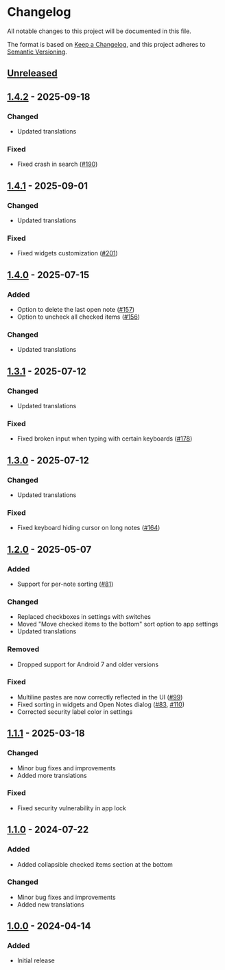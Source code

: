 # Changelog
All notable changes to this project will be documented in this file.

The format is based on [Keep a Changelog](https://keepachangelog.com/en/1.1.0/),
and this project adheres to [Semantic Versioning](https://semver.org/spec/v2.0.0.html).

## [Unreleased]

## [1.4.2] - 2025-09-18
### Changed
- Updated translations

### Fixed
- Fixed crash in search ([#190])

## [1.4.1] - 2025-09-01
### Changed
- Updated translations

### Fixed
- Fixed widgets customization ([#201])

## [1.4.0] - 2025-07-15
### Added
- Option to delete the last open note ([#157])
- Option to uncheck all checked items ([#156])

### Changed
- Updated translations

## [1.3.1] - 2025-07-12
### Changed
- Updated translations

### Fixed
- Fixed broken input when typing with certain keyboards ([#178])

## [1.3.0] - 2025-07-12
### Changed
- Updated translations

### Fixed
- Fixed keyboard hiding cursor on long notes ([#164])

## [1.2.0] - 2025-05-07
### Added
- Support for per-note sorting ([#81])

### Changed
- Replaced checkboxes in settings with switches
- Moved "Move checked items to the bottom" sort option to app settings
- Updated translations

### Removed
- Dropped support for Android 7 and older versions

### Fixed
- Multiline pastes are now correctly reflected in the UI ([#99])
- Fixed sorting in widgets and Open Notes dialog ([#83], [#110])
- Corrected security label color in settings

## [1.1.1] - 2025-03-18
### Changed
- Minor bug fixes and improvements
- Added more translations

### Fixed
- Fixed security vulnerability in app lock

## [1.1.0] - 2024-07-22
### Added
- Added collapsible checked items section at the bottom

### Changed
- Minor bug fixes and improvements
- Added new translations

## [1.0.0] - 2024-04-14
### Added
- Initial release

[#81]: https://github.com/FossifyOrg/Notes/issues/81
[#83]: https://github.com/FossifyOrg/Notes/issues/83
[#99]: https://github.com/FossifyOrg/Notes/issues/99
[#110]: https://github.com/FossifyOrg/Notes/issues/110
[#156]: https://github.com/FossifyOrg/Notes/issues/156
[#157]: https://github.com/FossifyOrg/Notes/issues/157
[#164]: https://github.com/FossifyOrg/Notes/issues/164
[#178]: https://github.com/FossifyOrg/Notes/issues/178
[#190]: https://github.com/FossifyOrg/Notes/issues/190
[#201]: https://github.com/FossifyOrg/Notes/issues/201

[Unreleased]: https://github.com/FossifyOrg/Notes/compare/1.4.2...HEAD
[1.4.2]: https://github.com/FossifyOrg/Notes/compare/1.4.1...1.4.2
[1.4.1]: https://github.com/FossifyOrg/Notes/compare/1.4.0...1.4.1
[1.4.0]: https://github.com/FossifyOrg/Notes/compare/1.3.1...1.4.0
[1.3.1]: https://github.com/FossifyOrg/Notes/compare/1.3.0...1.3.1
[1.3.0]: https://github.com/FossifyOrg/Notes/compare/1.2.0...1.3.0
[1.2.0]: https://github.com/FossifyOrg/Notes/compare/1.1.1...1.2.0
[1.1.1]: https://github.com/FossifyOrg/Notes/compare/1.1.0...1.1.1
[1.1.0]: https://github.com/FossifyOrg/Notes/compare/1.0.0...1.1.0
[1.0.0]: https://github.com/FossifyOrg/Notes/releases/tag/1.0.0

